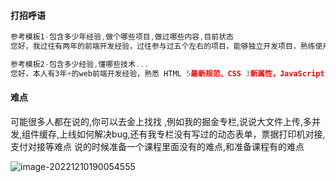 

#### 打招呼语

```js
参考模板1-包含多少年经验,做个哪些项目,做过哪些内容,目前状态
您好，我过往有两年的前端开发经验，过往参与过五个左右的项目，能够独立开发项目，熟练使用前端框架，比如vue uniapp等，有过原生小程序的开发，能够独立完成前期的框架搭建到后期的打包上线，个人更擅长二次开发，目前是离职状态，可以随时上岗。希望能进一步跟贵公司详聊！

参考模板2-包含多少经验,懂哪些技术...
您好，本人有3年+的web前端开发经验，熟悉 HTML 5最新规范、CSS 3新属性，JavaScript，TypeScript，jQuery 以及 ES6新增特性。熟练使用 Vue、React 前端开发框架，Bootstrap、Element-UI、Ant-design 等组件库，并有相关项目开发。熟悉 WXML、WXSS 、微信小程序组件、路由、API 等小程序开发相关知识。如契合贵公司需求，可详细看下我简历，期待您的回复。
```



#### 难点

可能很多人都在说的,你可以去金上找找 ,例如我的掘金专栏,说说大文件上传,多并发,组件缓存,上线如何解决bug,还有我专栏没有写过的动态表单，票据打印机对接,支付对接等难点
说的时候准备一个课程里面没有的难点,和准备课程有的难点

![image-20221210190054555](C:\Users\Administrator\AppData\Roaming\Typora\typora-user-images\image-20221210190054555.png)

